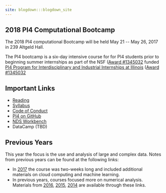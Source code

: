 ```yaml
---
site: blogdown:::blogdown_site
---
```


## 2018 PI4 Computational Bootcamp

The 2018 PI4 computational Bootcamp will be held May 21 -- May 26, 2017 in 239 Altgeld Hall.

The PI4 bootcamp is a six-day intensive course for for PI4 students prior to beginning summer internships as part of the NSF ([Award #1345032](https://nsf.gov/awardsearch/showAward?AWD_ID=1345032) funded [PI4 Program for Interdisciplinary and Industrial Internships at Illinois](https://pi4.math.illinois.edu/) ([Award #1345032](https://nsf.gov/awardsearch/showAward?AWD_ID=1345032) 


## Important Links

* [Reading](/reading)
* [Syllabus](/syllabus)
* [Code of Conduct](/conduct)
* [PI4 on GitHub](https://github.com/pi4-uiuc")  
* [NDS Workbench](http://www.workbench.terraref.org)
* DataCamp (TBD)


## Previous Years

This year the focus is the use and analysis of large and complex data. Notes from previous years can be found at the following links: 

* In [2017](https://pi4-uiuc.github.io/2017-bootcamp/) the course was two-weeks long and included additional materials on cloud computing and machine learning.
* In previous years, courses focused more on numerical analysis. Materials from [2016](http://www.math.uiuc.edu/~hirani/cbmg/index.html), [2015](http://math.illinois.edu/~shahkar2/cbmg/), [2014](http://www.math.uiuc.edu/~hirani/teaching/cbmgsu14) are available through these links.
